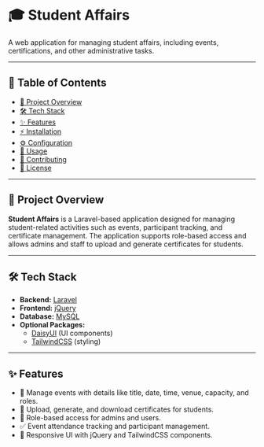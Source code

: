 # 🎓 Student Affairs

A web application for managing student affairs, including events, certifications, and other administrative tasks.

---

## 📑 Table of Contents

- [📝 Project Overview](#project-overview)  
- [🛠 Tech Stack](#tech-stack)  
- [✨ Features](#features)  
- [⚡ Installation](#installation)  
- [⚙️ Configuration](#configuration)  
- [🚀 Usage](#usage)  
- [🤝 Contributing](#contributing)  
- [📄 License](#license)  

---

## 📝 Project Overview

**Student Affairs** is a Laravel-based application designed for managing student-related activities such as events, participant tracking, and certificate management. The application supports role-based access and allows admins and staff to upload and generate certificates for students.

---

## 🛠 Tech Stack

- **Backend:** [Laravel](https://laravel.com/)  
- **Frontend:** [jQuery](https://jquery.com/)  
- **Database:** [MySQL](https://www.mysql.com/)  
- **Optional Packages:**  
  - [DaisyUI](https://daisyui.com/) (UI components)  
  - [TailwindCSS](https://tailwindcss.com/) (styling)  

---

## ✨ Features

- 🎉 Manage events with details like title, date, time, venue, capacity, and roles.  
- 📄 Upload, generate, and download certificates for students.  
- 🔐 Role-based access for admins and users.  
- ✅ Event attendance tracking and participant management.  
- 📱 Responsive UI with jQuery and TailwindCSS components.  
